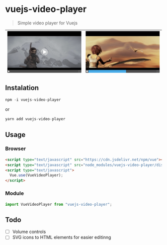 # vuejs-video-player

> Simple video player for Vuejs

| ![Vue Video Player](./screenshot.png) | ![Vue Video Player](./screenshot-2.png) |
| ------------------------------------- | --------------------------------------- |


## Instalation

```js
npm -i vuejs-video-player
```

or

```js
yarn add vuejs-video-player
```

## Usage

### Browser

```html
<script type="text/javascript" src="https://cdn.jsdelivr.net/npm/vue"></script>
<script type="text/javascript" src="node_modules/vuejs-video-player/dist/vuejs-video-player.min.js"></script>
<script type="text/javascript">
  Vue.use(VueVideoPlayer);
</script>
```

### Module

```js
import VueVideoPlayer from "vuejs-video-player";
```

## Todo

- [ ] Volume controls
- [ ] SVG icons to HTML elements for easier editinng
